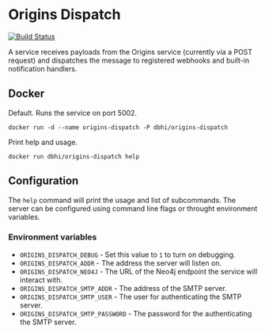 # Origins Dispatch

[![Build Status](https://travis-ci.org/chop-dbhi/origins-dispatch.svg?branch=master)](https://travis-ci.org/chop-dbhi/origins-dispatch)

A service receives payloads from the Origins service (currently via a POST request) and dispatches the message to registered webhooks and built-in notification handlers.

## Docker

Default. Runs the service on port 5002.

```
docker run -d --name origins-dispatch -P dbhi/origins-dispatch
```

Print help and usage.

```
docker run dbhi/origins-dispatch help
```

## Configuration

The `help` command will print the usage and list of subcommands. The server can be configured using command line flags or throught environment variables.

### Environment variables

- `ORIGINS_DISPATCH_DEBUG` - Set this value to `1` to turn on debugging.
- `ORIGINS_DISPATCH_ADDR` - The address the server will listen on.
- `ORIGINS_DISPATCH_NEO4J` - The URL of the Neo4j endpoint the service will interact with.
- `ORIGINS_DISPATCH_SMTP_ADDR` - The address of the SMTP server.
- `ORIGINS_DISPATCH_SMTP_USER` - The user for authenticating the SMTP server.
- `ORIGINS_DISPATCH_SMTP_PASSWORD` - The password for the authenticating the SMTP server.
